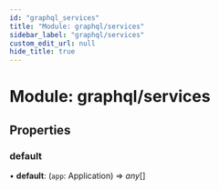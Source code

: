 ```yaml
---
id: "graphql_services"
title: "Module: graphql/services"
sidebar_label: "graphql/services"
custom_edit_url: null
hide_title: true
---
```


# Module: graphql/services

## Properties

### default

• **default**: (`app`: Application) => *any*[]
